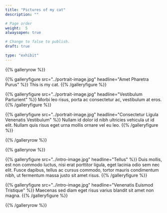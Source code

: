 ```yaml
---
title: "Pictures of my cat"
description: ""

# Page order
weight:  5
alwaysopen: true

# Change to false to publish.
draft: true

type: "exhibit"
---
```


{{% galleryrow %}}

{{% galleryfigure src="../portrait-image.jpg" headline="Amet Pharetra Purus" %}}
This is my cat.
{{% /galleryfigure %}}

{{% galleryfigure src="../portrait-image.jpg" headline="Vestibulum Parturient" %}}
Morbi leo risus, porta ac consectetur ac, vestibulum at eros.
{{% /galleryfigure %}}

{{% galleryfigure src="../portrait-image.jpg" headline="Consectetur Ligula Venenatis Vestibulum" %}}
Nullam id dolor id nibh ultricies vehicula ut id elit. Nullam quis risus eget urna mollis ornare vel eu leo.
{{% /galleryfigure %}}

{{% /galleryrow %}}

{{% galleryrow %}}

{{% galleryfigure src="../intro-image.jpg" headline="Tellus" %}}
Duis mollis, est non commodo luctus, nisi erat porttitor ligula, eget lacinia odio sem nec elit. Fusce dapibus, tellus ac cursus commodo, tortor mauris condimentum nibh, ut fermentum massa justo sit amet risus.
{{% /galleryfigure %}}

{{% galleryfigure src="../intro-image.jpg" headline="Venenatis Euismod Tristique" %}}
Maecenas sed diam eget risus varius blandit sit amet non magna.
{{% /galleryfigure %}}

{{% /galleryrow %}}